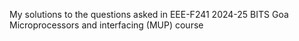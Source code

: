 My solutions to the questions asked in EEE-F241 2024-25 BITS Goa Microprocessors and interfacing (MUP) course
